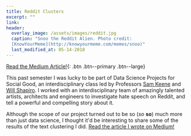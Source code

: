 ```yaml
---
title: Reddit Clusters
excerpt: ""
link:
header:
  overlay_image: /assets/images/reddit.jpg
  caption: "Snoo the Reddit Alien. Photo credit:
  [KnowYourMeme](http://knowyourmeme.com/memes/snoo)"
  last_modified_at: 05-14-2018
---
```


[Read the Medium Article!](){: .btn .btn--primary .btn--large}

This past semester I was lucky to be part of Data Science Projects for
Social Good, an interdisciplinary class led by Professors [Sam
Keene](https://ee.cooper.edu/~keene/) and [Will
Shapiro](https://www.linkedin.com/in/will-shapiro-ba2477aa/). I worked with an
interdisciplinary team of amazingly talented artists, architects and engineers
to investigate hate speech on Reddit, and tell a powerful and compelling story
about it.

Although the scope of our project turned out to be so (_so_ **so**) much more
than just data science, I thought it'd be interesting to share some of the
results of the text clustering I did. [Read the article I wrote on Medium!]()

